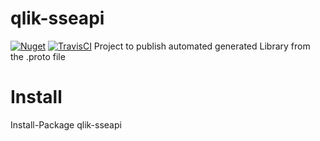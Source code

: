 # qlik-sseapi
[![Nuget](https://img.shields.io/nuget/v/qlik-sse.svg)](https://www.nuget.org/packages/qlik-sse)
[![TravisCI](https://travis-ci.com/q2g/qlik-sseapi.svg?branch=master)](https://travis-ci.org/q2g/qlik-sseapi)
Project to publish automated generated Library from the .proto file

# Install 

Install-Package qlik-sseapi
